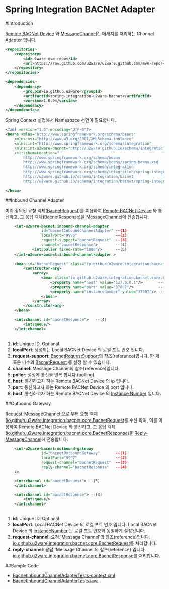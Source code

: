 Spring Integration BACNet Adapter
=================================================

#Introduction 

[Remote BACNet Device](http://www.bacnet.org/) 와 [MessageChannel](http://docs.spring.io/spring-integration/docs/4.2.4.RELEASE/reference/html/messaging-channels-section.html#channel)간 메세지를 처리하는 Channel Adapter 입니다. 

```xml
<repositories>
    <repository>
        <id>u2ware-mvm-repo</id>
        <url>https://raw.github.com/u2ware/u2ware.github.com/mvn-repo/</url>
    </repository>
</repositories>

<dependencies>
	<dependency>
		<groupId>io.github.u2ware</groupId>
		<artifactId>spring-integration-u2ware-bacnet</artifactId>
		<version>1.0.0</version>
	</dependency>
</dependencies>
```

Spring Context 설정에서 Namespace 선언이 필요합니다.

```xml
<?xml version="1.0" encoding="UTF-8"?>
<beans xmlns="http://www.springframework.org/schema/beans"
	xmlns:xsi="http://www.w3.org/2001/XMLSchema-instance"
	xmlns:int="http://www.springframework.org/schema/integration"
	xmlns:int-u2ware-bacnet="http://u2ware.github.io/schema/integration/bacnet"
	xsi:schemaLocation="
		http://www.springframework.org/schema/beans 
		http://www.springframework.org/schema/beans/spring-beans.xsd
		http://www.springframework.org/schema/integration 
		http://www.springframework.org/schema/integration/spring-integration.xsd
		http://u2ware.github.io/schema/integration/bacnet 
		http://u2ware.github.io/schema/integration/bacnet/spring-integration-bacnet.xsd">
		
</bean>
```

##Inbound Channel Adapter

미리 정의된 요청 객체([BacnetRequest](src/main/java/io/github/u2ware/integration/core/inbound/BacnetRequest.java))를 이용하여 [Remote BACNet Device](http://www.bacnet.org/) 와 통신하고, 그 응답 객체([BacnetResponse](src/main/java/io/github/u2ware/integration/core/inbound/BacnetResponse.java))을 [MessageChannel](http://docs.spring.io/spring-integration/docs/4.2.4.RELEASE/reference/html/messaging-channels-section.html#channel)에 전송합니다. 

```xml
	<int-u2ware-bacnet:inbound-channel-adapter 
				id="bacnetInboundChannelAdapter" --(1)
				localPort="9995"                 --(2)
				request-support="bacnetRequest"  --(3)
				channel="bacnetResponse">        --(4)
			<int:poller fixed-rate="1000"/>      --(5)
	</int-u2ware-bacnet:inbound-channel-adapter >
	
	<bean id="bacnetRequest" class="io.github.u2ware.integration.bacnet.inbound.BacnetRequestSupport"> --(3)
		<constructor-arg>
			<array>
				<bean class="io.github.u2ware.integration.bacnet.core.BacnetRequest">
					<property name="host" value="127.0.0.1"/>       --(5)
					<property name="port" value="37807"/>           --(7)
					<property name="instanceNumber" value="37807"/> --(8)
				</bean>
			</array>
		</constructor-arg>
	</bean>
	
	<int:channel id="bacnetResponse">   --(4)
		<int:queue/>
	</int:channel>
	              
```
1. **id**:	Unique ID.  Optianal
2. **localPort**: 생성되는 Local BACNet Device 의 로컬 포트 번호 입니다.
3. **request-support**:  [BacnetRequestSupport](src/main/java/io/github/u2ware/integration/bacnet/inbound/BacnetRequestSupport.java)의 참조(reference)입니다. 한 개 혹은 다수의 [BacnetRequest](src/main/java/io/github/u2ware/integration/core/inbound/BacnetRequest.java) 를 설정 할 수 있습니다.
4. **channel**: Message Channel의 참조(reference)입니다. 
5. **poller**: 설정에 통신을 반복 합니다.(polling) 
5. **host**: 통신하고자 하는 Remote BACNet Device 의 ip 입니다.
6. **port**: 통신하고자 하는 Remote BACNet Device 의 port 입니다.
7. **host**: 통신하고자 하는 Remote BACNet Device 의 [Instance Number](http://www.bacnet.org/) 입니다.


##Outbound Gateway

[Request-MessageChannel](http://docs.spring.io/spring-integration/docs/4.2.4.RELEASE/reference/html/messaging-channels-section.html#channel) 으로 부터 요청 객체([io.github.u2ware.integration.bacnet.core.BacnetRequest](src/main/java/io/github/u2ware/integration/core/inbound/BacnetRequest.java)를 수신 하여, 이를 이용하여 Remote BACNet Device 와 통신하고, 그 응답 객체([io.github.u2ware.integration.bacnet.core.BacnetResponse](src/main/java/io/github/u2ware/integration/core/inbound/BacnetResponse.java))을 [Reply-MessageChannel](http://docs.spring.io/spring-integration/docs/4.2.4.RELEASE/reference/html/messaging-channels-section.html#channel)에 전송합니다.

```xml
	<int-u2ware-bacnet:outbound-gateway 
				id="bacnetOutboundGateway"       --(1)      
				localPort="9997"                 --(2)           
				request-channel="bacnetRequest"  --(3)
				reply-channel="bacnetResponse"   --(4)
	/>

	<int:channel id="bacnetRequest"> --(3)
	</int:channel>

	<int:channel id="bacnetResponse"> --(4)
		<int:queue/>
	</int:channel>
	
```
1. **id**:	Unique ID.  Optianal
2. **localPort**: Local BACNet Device 의 로컬 포트 번호 입니다. Local BACNet Device 의 [instanceNumber](http://www.bacnet.org/) 는 로컬 포트 번호와 동일하게 설정됩니다.
3. **request-channel**: 요청 'Message Channel'의 참조(reference)입니다. [io.github.u2ware.integration.bacnet.core.BacnetRequest](src/main/java/io/github/u2ware/integration/bacnet/core/BacnetRequest.java)를 처리합니다.
4. **reply-channel**: 응답 'Message Channel'의 참조(reference) 입니다. [io.github.u2ware.integration.bacnet.core.BacnetResponse](src/main/java/io/github/u2ware/integration/bacnet/core/BacnetResponse.java)를 처리합니다. 

##Sample Code

* [BacnetInboundChannelAdapterTests-context.xml](src/test/java/io/github/u2ware/integration/bacnet/inbound/BacnetInboundChannelAdapterTests-context.xml)
* [BacnetInboundChannelAdapterTests.java](src/test/java/io/github/u2ware/integration/bacnet/inbound/BacnetInboundChannelAdapterTests.java)


